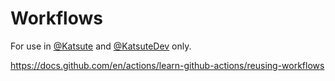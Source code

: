 # Workflows

For use in [@Katsute](https://github.com/Katsute) and [@KatsuteDev](https://github.com/KatsuteDev) only.

<https://docs.github.com/en/actions/learn-github-actions/reusing-workflows>